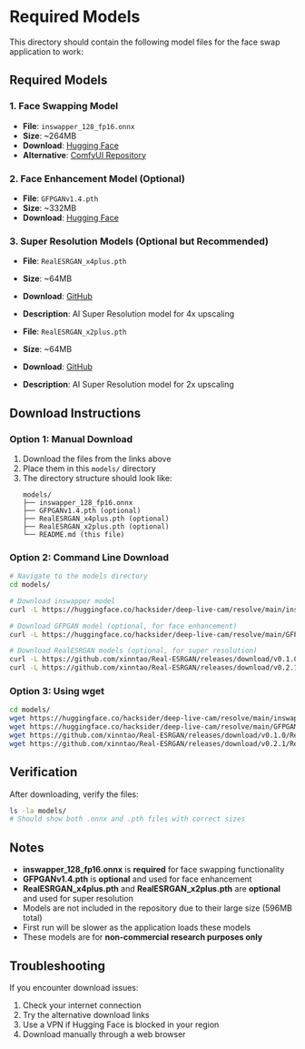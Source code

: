 # Required Models

This directory should contain the following model files for the face swap application to work:

## Required Models

### 1. Face Swapping Model
- **File**: `inswapper_128_fp16.onnx`
- **Size**: ~264MB
- **Download**: [Hugging Face](https://huggingface.co/hacksider/deep-live-cam/resolve/main/inswapper_128_fp16.onnx)
- **Alternative**: [ComfyUI Repository](https://huggingface.co/fofr/comfyui/resolve/main/insightface/inswapper_128_fp16.onnx)

### 2. Face Enhancement Model (Optional)
- **File**: `GFPGANv1.4.pth`
- **Size**: ~332MB
- **Download**: [Hugging Face](https://huggingface.co/hacksider/deep-live-cam/resolve/main/GFPGANv1.4.pth)

### 3. Super Resolution Models (Optional but Recommended)
- **File**: `RealESRGAN_x4plus.pth`
- **Size**: ~64MB
- **Download**: [GitHub](https://github.com/xinntao/Real-ESRGAN/releases/download/v0.1.0/RealESRGAN_x4plus.pth)
- **Description**: AI Super Resolution model for 4x upscaling

- **File**: `RealESRGAN_x2plus.pth`  
- **Size**: ~64MB
- **Download**: [GitHub](https://github.com/xinntao/Real-ESRGAN/releases/download/v0.2.1/RealESRGAN_x2plus.pth)
- **Description**: AI Super Resolution model for 2x upscaling

## Download Instructions

### Option 1: Manual Download
1. Download the files from the links above
2. Place them in this `models/` directory
3. The directory structure should look like:
   ```
   models/
   ├── inswapper_128_fp16.onnx
   ├── GFPGANv1.4.pth (optional)
   ├── RealESRGAN_x4plus.pth (optional)
   ├── RealESRGAN_x2plus.pth (optional)
   └── README.md (this file)
   ```

### Option 2: Command Line Download
```bash
# Navigate to the models directory
cd models/

# Download inswapper model
curl -L https://huggingface.co/hacksider/deep-live-cam/resolve/main/inswapper_128_fp16.onnx -o inswapper_128_fp16.onnx

# Download GFPGAN model (optional, for face enhancement)
curl -L https://huggingface.co/hacksider/deep-live-cam/resolve/main/GFPGANv1.4.pth -o GFPGANv1.4.pth

# Download RealESRGAN models (optional, for super resolution)
curl -L https://github.com/xinntao/Real-ESRGAN/releases/download/v0.1.0/RealESRGAN_x4plus.pth -o RealESRGAN_x4plus.pth
curl -L https://github.com/xinntao/Real-ESRGAN/releases/download/v0.2.1/RealESRGAN_x2plus.pth -o RealESRGAN_x2plus.pth
```

### Option 3: Using wget
```bash
cd models/
wget https://huggingface.co/hacksider/deep-live-cam/resolve/main/inswapper_128_fp16.onnx
wget https://huggingface.co/hacksider/deep-live-cam/resolve/main/GFPGANv1.4.pth
wget https://github.com/xinntao/Real-ESRGAN/releases/download/v0.1.0/RealESRGAN_x4plus.pth
wget https://github.com/xinntao/Real-ESRGAN/releases/download/v0.2.1/RealESRGAN_x2plus.pth
```

## Verification

After downloading, verify the files:
```bash
ls -la models/
# Should show both .onnx and .pth files with correct sizes
```

## Notes

- **inswapper_128_fp16.onnx** is **required** for face swapping functionality
- **GFPGANv1.4.pth** is **optional** and used for face enhancement
- **RealESRGAN_x4plus.pth** and **RealESRGAN_x2plus.pth** are **optional** and used for super resolution
- Models are not included in the repository due to their large size (596MB total)
- First run will be slower as the application loads these models
- These models are for **non-commercial research purposes only**

## Troubleshooting

If you encounter download issues:
1. Check your internet connection
2. Try the alternative download links
3. Use a VPN if Hugging Face is blocked in your region
4. Download manually through a web browser 
